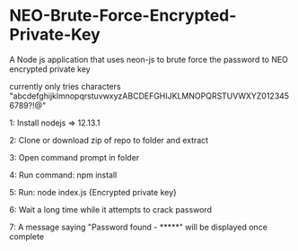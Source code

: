 # NEO-Brute-Force-Encrypted-Private-Key
A Node js application that uses neon-js to brute force the password to NEO encrypted private key

currently only tries characters "abcdefghijklmnopqrstuvwxyzABCDEFGHIJKLMNOPQRSTUVWXYZ0123456789?!@"

1: Install nodejs => 12.13.1 

2: Clone or download zip of repo to folder and extract

3: Open command prompt in folder

4: Run command: npm install

5: Run: node index.js {Encrypted private key}

6: Wait a long time while it attempts to crack password

7: A message saying "Password found - *****" will be displayed once complete
